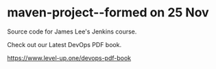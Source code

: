 # maven-project--formed on 25 Nov
Source code for James Lee's Jenkins course.

Check out our Latest DevOps PDF book.

https://www.level-up.one/devops-pdf-book
